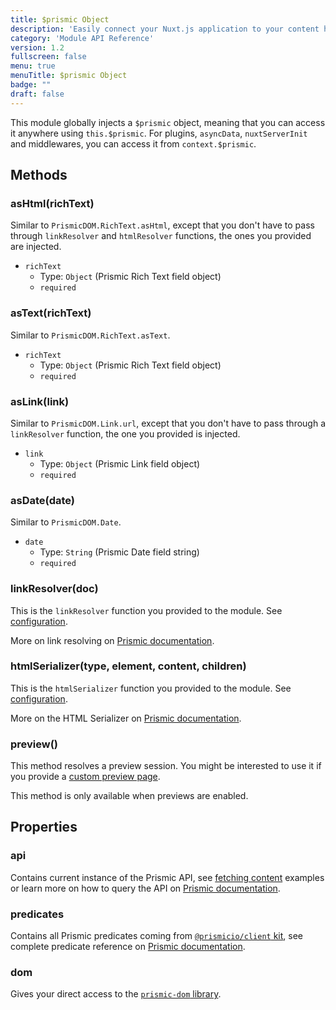 ```yaml
---
title: $prismic Object
description: 'Easily connect your Nuxt.js application to your content hosted on Prismic'
category: 'Module API Reference'
version: 1.2
fullscreen: false
menu: true
menuTitle: $prismic Object
badge: ""
draft: false
---
```


This module globally injects a `$prismic` object, meaning that you can access it anywhere using `this.$prismic`. For plugins, `asyncData`, `nuxtServerInit` and middlewares, you can access it from `context.$prismic`.

## Methods

### asHtml(richText)

Similar to `PrismicDOM.RichText.asHtml`, except that you don't have to pass through `linkResolver` and `htmlResolver` functions, the ones you provided are injected.

- `richText`
  - Type: `Object` (Prismic Rich Text field object)
  - `required`

### asText(richText)

Similar to `PrismicDOM.RichText.asText`.

- `richText`
  - Type: `Object` (Prismic Rich Text field object)
  - `required`

### asLink(link)

Similar to `PrismicDOM.Link.url`, except that you don't have to pass through a `linkResolver` function, the one you provided is injected.

- `link`
  - Type: `Object` (Prismic Link field object)
  - `required`

### asDate(date)

Similar to `PrismicDOM.Date`.

- `date`
  - Type: `String` (Prismic Date field string)
  - `required`

### linkResolver(doc)

This is the `linkResolver` function you provided to the module. See [configuration](/configuration#linkresolver).

<d-alert type="info">

More on link resolving on [Prismic documentation](https://prismic.io/docs/technologies/link-resolver-nuxtjs).

</d-alert>

### htmlSerializer(type, element, content, children)

This is the `htmlSerializer` function you provided to the module. See [configuration](/configuration#htmlserializer).

<d-alert type="info">

More on the HTML Serializer on [Prismic documentation](https://prismic.io/docs/technologies/html-serializer-nuxtjs).

</d-alert>

### preview()

This method resolves a preview session. You might be interested to use it if you provide a [custom preview page](/previews#customizing-the-preview-page).

<d-alert>

This method is only available when previews are enabled.

</d-alert>

## Properties

### api

Contains current instance of the Prismic API, see [fetching content](/fetching-content) examples or learn more on how to query the API on [Prismic documentation](https://prismic.io/docs/technologies/query-content-from-cms-nuxtjs).

### predicates

Contains all Prismic predicates coming from [`@prismicio/client` kit](https://github.com/prismicio/prismic-javascript), see complete predicate reference on [Prismic documentation](https://prismic.io/docs/technologies/query-predicate-reference-vuejs).

### dom

Gives your direct access to the [`prismic-dom` library](https://github.com/prismicio/prismic-dom).
